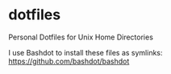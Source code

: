 # dotfiles
Personal Dotfiles for Unix Home Directories

I use Bashdot to install these files as symlinks:
https://github.com/bashdot/bashdot
